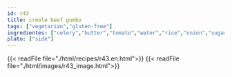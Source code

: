 ```yaml
---
id: r43
title: creole beef gumbo
tags: ["vegetarian","gluten-free"]
ingredientes: ["celery","butter","tomato","water","rice","onion","sugar","salt","Worcestershire sauce"]
plato: ["side"]
---
```


{{< readFile file="./html/recipes/r43.en.html">}}
{{< readFile file="./html/images/r43_image.html">}}